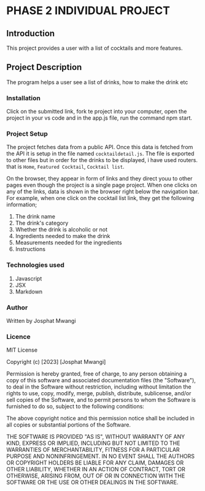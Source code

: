 # PHASE 2 INDIVIDUAL PROJECT
## Introduction
This project provides a user with a list of cocktails and more features.

## Project Description
The program helps a user see a list of drinks, how to make the drink etc

### Installation
Click on the submitted link, fork te project into your computer, open the project in your vs code and in the app.js file, run the command npm start.

### Project Setup
The project fetches data from a public API. Once this data is fetched from the API it is setup in the file named `cocktaildetail.js`. The file is exported to other files but in order for the drinks to be displayed, i have used routers. that is `Home`, `Featured Cocktail`, `Cocktail list`. 

On the browser, they appear in form of links and they direct youu to other pages even though the project is a single page project. When one clicks on any of the links, data is shown in the browser right below the navigation bar. For example, when one click on the cocktail list link, they get the following information;

1. The drink name
2. The drink's category
3. Whether the drink is alcoholic or not
4. Ingredients needed to make the drink
5. Measurements needed for the ingredients
6. Instructions

### Technologies used
1. Javascript
2. JSX
3. Markdown

### Author
Written by Josphat Mwangi

### Licence
MIT License

Copyright (c) [2023] [Josphat Mwangi]

Permission is hereby granted, free of charge, to any person obtaining a copy of this software and associated documentation files (the "Software"), to deal in the Software without restriction, including without limitation the rights to use, copy, modify, merge, publish, distribute, sublicense, and/or sell copies of the Software, and to permit persons to whom the Software is furnished to do so, subject to the following conditions:

The above copyright notice and this permission notice shall be included in all copies or substantial portions of the Software.

THE SOFTWARE IS PROVIDED "AS IS", WITHOUT WARRANTY OF ANY KIND, EXPRESS OR IMPLIED, INCLUDING BUT NOT LIMITED TO THE WARRANTIES OF MERCHANTABILITY, FITNESS FOR A PARTICULAR PURPOSE AND NONINFRINGEMENT. IN NO EVENT SHALL THE AUTHORS OR COPYRIGHT HOLDERS BE LIABLE FOR ANY CLAIM, DAMAGES OR OTHER LIABILITY, WHETHER IN AN ACTION OF CONTRACT, TORT OR OTHERWISE, ARISING FROM, OUT OF OR IN CONNECTION WITH THE SOFTWARE OR THE USE OR OTHER DEALINGS IN THE SOFTWARE.
